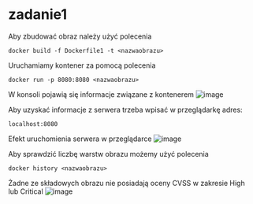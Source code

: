 # zadanie1
Aby zbudować obraz należy użyć polecenia
```
docker build -f Dockerfile1 -t <nazwaobrazu>
```
Uruchamiamy kontener za pomocą polecenia 
```
docker run -p 8080:8080 <nazwaobrazu>
```
W konsoli pojawią się informacje związane z kontenerem 
![image](https://github.com/patryczeko/zadanie1/assets/106553021/7d4304f2-96e9-49ae-a42a-48204e5385f2)

Aby uzyskać informacje z serwera trzeba wpisać w przeglądarkę adres: 
```
localhost:8080
```

Efekt uruchomienia serwera w przeglądarce
![image](https://github.com/patryczeko/zadanie1/assets/106553021/c9670ac8-5369-4182-b88e-b7ea09cd670b)


Aby sprawdzić liczbę warstw obrazu możemy użyć polecenia
```
docker history <nazwaobrazu>
```

Żadne ze składowych obrazu nie posiadają oceny CVSS w zakresie High lub Critical
![image](https://github.com/patryczeko/zadanie1/assets/106553021/e455b076-183f-4847-8efe-f3893cdf2eef)


